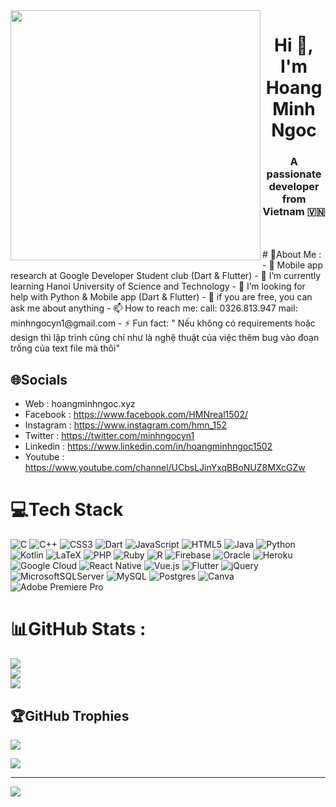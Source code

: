 <img align="left" width="400" src="https://github.githubassets.com/images/modules/profile/profile-first-repo.svg">
<h1 align="center">Hi 👋, I'm Hoang Minh Ngoc</h1>
<p align="center">
  <h3 align="center">A passionate developer from Vietnam 🇻🇳 </h3>
</p>
<br> 
<br>
# 💫About Me :
- 🔭 Mobile app research at Google Developer Student club (Dart & Flutter)
- 🌱 I’m currently learning Hanoi University of Science and Technology
- 🤔 I’m looking for help with Python & Mobile app (Dart & Flutter)
- 💬 if you are free, you can ask me about anything
- 📫 How to reach me: call: 0326.813.947 mail: minhngocyn1@gmail.com
- ⚡ Fun fact: " Nếu không có requirements hoặc design thì lập trình cũng chỉ như là nghệ thuật của việc thêm bug vào đoạn trống của text file mà thôi"

## 🌐Socials
- Web        : hoangminhngoc.xyz
- Facebook   : https://www.facebook.com/HMNreal1502/
- Instagram  : https://www.instagram.com/hmn_152
- Twitter    : https://twitter.com/minhngocyn1
- Linkedin   : https://www.linkedin.com/in/hoangminhngoc1502
- Youtube    : https://www.youtube.com/channel/UCbsLJinYxqBBoNUZ8MXcGZw

# 💻Tech Stack
![C](https://img.shields.io/badge/c-%2300599C.svg?style=plastic&logo=c&logoColor=white) ![C++](https://img.shields.io/badge/c++-%2300599C.svg?style=plastic&logo=c%2B%2B&logoColor=white) ![CSS3](https://img.shields.io/badge/css3-%231572B6.svg?style=plastic&logo=css3&logoColor=white) ![Dart](https://img.shields.io/badge/dart-%230175C2.svg?style=plastic&logo=dart&logoColor=white) ![JavaScript](https://img.shields.io/badge/javascript-%23323330.svg?style=plastic&logo=javascript&logoColor=%23F7DF1E) ![HTML5](https://img.shields.io/badge/html5-%23E34F26.svg?style=plastic&logo=html5&logoColor=white) ![Java](https://img.shields.io/badge/java-%23ED8B00.svg?style=plastic&logo=java&logoColor=white) ![Python](https://img.shields.io/badge/python-3670A0?style=plastic&logo=python&logoColor=ffdd54) ![Kotlin](https://img.shields.io/badge/kotlin-%230095D5.svg?style=plastic&logo=kotlin&logoColor=white) ![LaTeX](https://img.shields.io/badge/latex-%23008080.svg?style=plastic&logo=latex&logoColor=white) ![PHP](https://img.shields.io/badge/php-%23777BB4.svg?style=plastic&logo=php&logoColor=white) ![Ruby](https://img.shields.io/badge/ruby-%23CC342D.svg?style=plastic&logo=ruby&logoColor=white) ![R](https://img.shields.io/badge/r-%23276DC3.svg?style=plastic&logo=r&logoColor=white) ![Firebase](https://img.shields.io/badge/firebase-%23039BE5.svg?style=plastic&logo=firebase) ![Oracle](https://img.shields.io/badge/Oracle-F80000?style=plastic&logo=oracle&logoColor=white) ![Heroku](https://img.shields.io/badge/heroku-%23430098.svg?style=plastic&logo=heroku&logoColor=white) ![Google Cloud](https://img.shields.io/badge/Google%20Cloud-%234285F4.svg?style=plastic&logo=google-cloud&logoColor=white) ![React Native](https://img.shields.io/badge/react_native-%2320232a.svg?style=plastic&logo=react&logoColor=%2361DAFB) ![Vue.js](https://img.shields.io/badge/vuejs-%2335495e.svg?style=plastic&logo=vuedotjs&logoColor=%234FC08D) ![Flutter](https://img.shields.io/badge/Flutter-%2302569B.svg?style=plastic&logo=Flutter&logoColor=white) ![jQuery](https://img.shields.io/badge/jquery-%230769AD.svg?style=plastic&logo=jquery&logoColor=white) ![MicrosoftSQLServer](https://img.shields.io/badge/Microsoft%20SQL%20Sever-CC2927?style=plastic&logo=microsoft%20sql%20server&logoColor=white) ![MySQL](https://img.shields.io/badge/mysql-%2300f.svg?style=plastic&logo=mysql&logoColor=white) ![Postgres](https://img.shields.io/badge/postgres-%23316192.svg?style=plastic&logo=postgresql&logoColor=white) ![Canva](https://img.shields.io/badge/Canva-%2300C4CC.svg?style=plastic&logo=Canva&logoColor=white) ![Adobe Premiere Pro](https://img.shields.io/badge/Adobe%20Premiere%20Pro-9999FF.svg?style=plastic&logo=Adobe%20Premiere%20Pro&logoColor=white)
# 📊GitHub Stats :
![](https://github-readme-stats.vercel.app/api?username=NgocJQK&theme=radical&hide_border=false&include_all_commits=false&count_private=false)<br/>
![](https://github-readme-streak-stats.herokuapp.com/?user=NgocJQK&theme=radical&hide_border=false)<br/>
![](https://github-readme-stats.vercel.app/api/top-langs/?username=NgocJQK&theme=radical&hide_border=false&include_all_commits=false&count_private=false&layout=compact)

## 🏆GitHub Trophies
![](https://github-trophies.vercel.app/?username=NgocJQK&theme=radical&no-frame=false&no-bg=false&margin-w=4)


![](https://quotes-github-readme.vercel.app/api?type=horizontal&theme=dark)

---
[![](https://visitcount.itsvg.in/api?id=NgocJQK&icon=0&color=0)](https://visitcount.itsvg.in)
